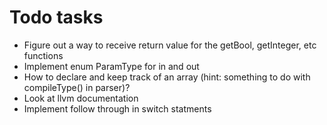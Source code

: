 # Todo tasks
- Figure out a way to receive return value for the getBool, getInteger, etc functions
- Implement enum ParamType for in and out
- How to declare and keep track of an array (hint: something to do with compileType() in parser)?
- Look at llvm documentation
- Implement follow through in switch statments

